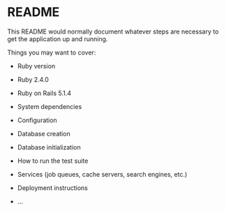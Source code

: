 # README

This README would normally document whatever steps are necessary to get the
application up and running.

Things you may want to cover:

* Ruby version

 + Ruby 2.4.0

 + Ruby on Rails 5.1.4

* System dependencies

* Configuration

* Database creation

* Database initialization

* How to run the test suite

* Services (job queues, cache servers, search engines, etc.)

* Deployment instructions

* ...
